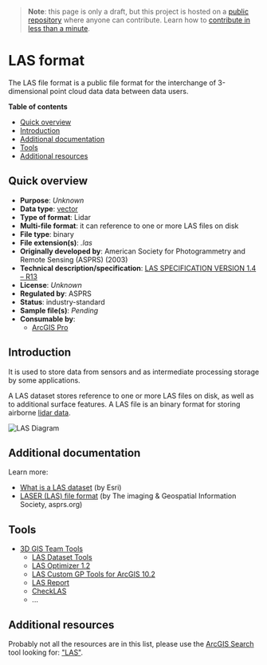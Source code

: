 > **Note**: this page is only a draft, but this project is hosted on a [public repository](https://github.com/hhkaos/awesome-arcgis) where anyone can contribute. Learn how to [contribute in less than a minute](https://github.com/hhkaos/awesome-arcgis/blob/master/CONTRIBUTING.md#contributions).

# LAS format

The LAS file format is a public file format for the interchange of 3-dimensional point cloud data data between data users.

<!-- START doctoc generated TOC please keep comment here to allow auto update -->
<!-- DON'T EDIT THIS SECTION, INSTEAD RE-RUN doctoc TO UPDATE -->
**Table of contents**

- [Quick overview](#quick-overview)
- [Introduction](#introduction)
- [Additional documentation](#additional-documentation)
- [Tools](#tools)
- [Additional resources](#additional-resources)

<!-- END doctoc generated TOC please keep comment here to allow auto update -->

## Quick overview

* **Purpose**: *Unknown*
* **Data type**: [vector](../../../data-types/vector/README.md)
* **Type of format**: Lidar
* **Multi-file format**: it can reference to one or more LAS files on disk
* **File type**: binary
* **File extension(s)**: *.las*
* **Originally developed by**: American Society for Photogrammetry and Remote Sensing (ASPRS) (2003)
* **Technical description/specification**: [LAS SPECIFICATION VERSION 1.4 – R13](https://www.asprs.org/wp-content/uploads/2010/12/LAS_1_4_r13.pdf)
* **License**: *Unknown*
* **Regulated by**: ASPRS
* **Status**: industry-standard
* **Sample file(s)**: *Pending*
* **Consumable by**:
    * [ArcGIS Pro](../../../../products/arcgis-desktop/arcgis-pro/README.md)

## Introduction

It is used to store data from sensors and as intermediate processing storage by some applications.

A LAS dataset stores reference to one or more LAS files on disk, as well as to additional surface features. A LAS file is an  binary format for storing airborne [lidar data](./lidar/README.md).

![LAS Diagram](http://desktop.arcgis.com/en/arcmap/latest/manage-data/las-dataset/GUID-C323587E-81F2-4823-B2E4-2331445BF5D1-web.png)

## Additional documentation

Learn more:
* [What is a LAS dataset](https://desktop.arcgis.com/en/arcmap/latest/manage-data/las-dataset/what-is-a-las-dataset-.htm) (by Esri)
* [LASER (LAS) file format](https://www.asprs.org/divisions-committees/lidar-division/laser-las-file-format-exchange-activities) (by The imaging & Geospatial Information Society, asprs.org)

## Tools

* [3D GIS Team Tools](https://www.arcgis.com/home/search.html?q=owner%3A3DGISTeam%20las&restrict=false&start=1&sortOrder=desc&sortField=relevance)
    * [LAS Dataset Tools](https://www.arcgis.com/home/item.html?id=d8782286e3c9442bb5c244bf39da5966)
    * [LAS Optimizer 1.2](https://www.arcgis.com/home/item.html?id=787794cdbd384261bc9bf99a860a374f)
    * [LAS Custom GP Tools for ArcGIS 10.2](https://www.arcgis.com/home/item.html?id=d19c05deaf42447c9b4fc68fc4bb9c7a)
    * [LAS Report](https://www.arcgis.com/home/item.html?id=23e3e1afc82d4016b5da0f8f9d9935a8)
    * [CheckLAS](https://www.arcgis.com/home/item.html?id=e49eaa594fb04f7f8827915345a255aa)
    * ...

## Additional resources

Probably not all the resources are in this list, please use the [ArcGIS Search](https://esri-es.github.io/arcgis-search/) tool looking for: ["LAS"](https://esri-es.github.io/arcgis-search/?search="LAS%20"&utm_campaign=awesome-list&utm_source=awesome-list&utm_medium=page).
